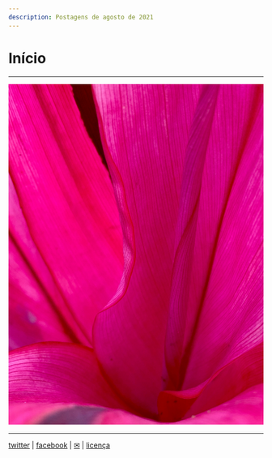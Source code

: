 ```yaml
---
description: Postagens de agosto de 2021
---
```


# Início
***
![Agosto de 2021](ago2021.jpg)
***

[twitter](https://twitter.com/mrclmlt) | [facebook](https://www.facebook.com/mrclmlt) | [✉](mailto:mrclmlt@gmail.com) | [licença](http://creativecommons.org/licenses/by/4.0/)
